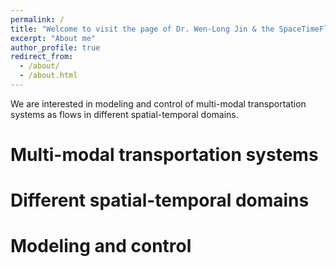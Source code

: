 ```yaml
---
permalink: /
title: "Welcome to visit the page of Dr. Wen-Long Jin & the SpaceTimeFlow Lab @ UC Irvine"
excerpt: "About me"
author_profile: true
redirect_from: 
  - /about/
  - /about.html
---
```


We are interested in modeling and control of multi-modal transportation systems as flows in different spatial-temporal domains.

Multi-modal transportation systems
======

Different  spatial-temporal domains
======


Modeling and control
======

